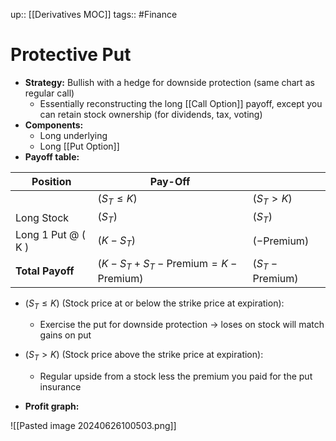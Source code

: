up:: [[Derivatives MOC]]
tags:: #Finance 
# Protective Put
- **Strategy:** Bullish with a hedge for downside protection (same chart as regular call)
	- Essentially reconstructing the long [[Call Option]] payoff, except you can retain stock ownership (for dividends, tax, voting)
- **Components:** 
	- Long underlying
	- Long [[Put Option]]
- **Payoff table:**

| Position             | Pay-Off                                                   |                            |
| -------------------- | --------------------------------------------------------- | -------------------------- |
|                      | $( S_T \leq K )$                                          | $( S_T > K )$              |
| Long Stock           | $( S_T )$                                                 | $( S_T )$                  |
| Long 1 Put @ \( K \) | $( K - S_T )$                                             | $( - \text{Premium} )$     |
| **Total Payoff**     | $( K - S_T + S_T - \text{Premium} = K - \text{Premium} )$ | $( S_T - \text{Premium} )$ |

- $( S_T \leq K )$ (Stock price at or below the strike price at expiration):
	- Exercise the put for downside protection -> loses on stock will match gains on put

-  $( S_T > K )$ (Stock price above the strike price at expiration):
	- Regular upside from a stock less the premium you paid for the put insurance

- **Profit graph:**

![[Pasted image 20240626100503.png]]